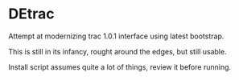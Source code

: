 DEtrac
======

Attempt at modernizing trac 1.0.1 interface using latest bootstrap.

This is still in its infancy, rought around the edges, but still usable.

Install script assumes quite a lot of things, review it before running.

